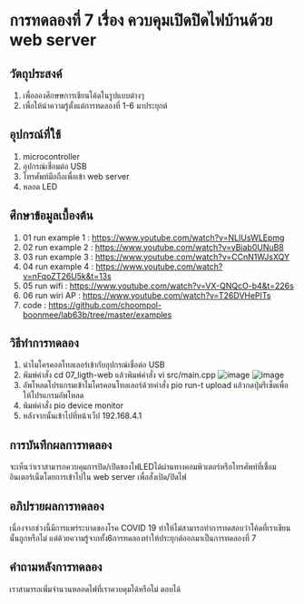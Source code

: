 # การทดลองที่ 7 เรื่อง ควบคุมเปิดปิดไฟบ้านด้วย web server
## วัตถุประสงค์
1. เพื่อลองศึกษษการเขียนโค้ดในรูปแบบต่างๆ
2. เพื่อให้นำความรู้ตั้งแต่การทดลองที่ 1-6 มาประยุกต์
## อุปกรณ์ที่ใช้
1. microcontroller
2. อุปกรณ์เชื่อมต่อ USB 
3. โทรศัพท์มือถือเพื่อเข้า web server
4. หลอด LED
## ศึกษาข้อมูลเบื้องต้น
1. 01 run example 1 : https://www.youtube.com/watch?v=NLIUsWLEpmg
2. 02 run example 2 : https://www.youtube.com/watch?v=yBjab0UNuB8
3. 03 run example 3 : https://www.youtube.com/watch?v=CCnN1WJsXQY
4. 04 run example 4 : https://www.youtube.com/watch?v=nFqoZT26U5k&t=13s
5. 05 run wifi : https://www.youtube.com/watch?v=VX-QNQcO-b4&t=226s
6. 06 run wiri AP : https://www.youtube.com/watch?v=T26DVHePlTs
7. code : https://github.com/choompol-boonmee/lab63b/tree/master/examples
## วิธีทำการทดลอง
1. นำไมโครคอลโทลเลอร์เข้ากับอุปกรณ์เชื่อต่อ USB
2. พิมพ์คำสั่ง cd 07_ligth-web แล้วพิมพ์คำสั่ง vi src/main.cpp 
![image](https://user-images.githubusercontent.com/80883602/113205967-1121a000-9299-11eb-8cb3-0bcf79580355.png)
![image](https://user-images.githubusercontent.com/80883602/113205985-167eea80-9299-11eb-9f77-95d8898219e3.png)
3. อัพโหลดโปรแกรมเข้าไมโครคอนโทลเลอร์ด้วยคำสั่ง pio run-t upload แล้วกดปุ่มรีเซ็ตเพื่อให้โปรแกรมอัพโหลด
4. พิมพ์คำสั่ง pio device monitor 
5. หลังจากนั้นเข้าไปที่หน้าเว็ป 192.168.4.1
## การบันทึกผลการทดลอง
จะเห็นว่าเราสามารถควบคุมการปิด/เปิดของไฟLEDได้ผ่านทางคอมพิวเตอร์หรือโทรศัพท์ที่เชื่อมอินเตอร์เน็ตโดยการเข้าไปใน web server เพื่อสั่งเปิด/ปิดไฟ
## อภิปรายผลการทดลอง
เนื่องจากช่วงนี้มีการแพร่ระบาดของโรค COVID 19 ทำให้ไม่สามารถทำการทดสอบว่าโค้ดที่เราเขียนนั้นถูกหรือไม่ แต่ด้วยความรู้จากทั้ง6การทดลองทำให้ประยุกต์ออกมาเป็นการทดลองที่ 7
## คำถามหลังการทดลอง
เราสามารถเพิ่มจำนวนหลอดไฟที่เราควบคุมได้หรือไม่ ตอบได้
